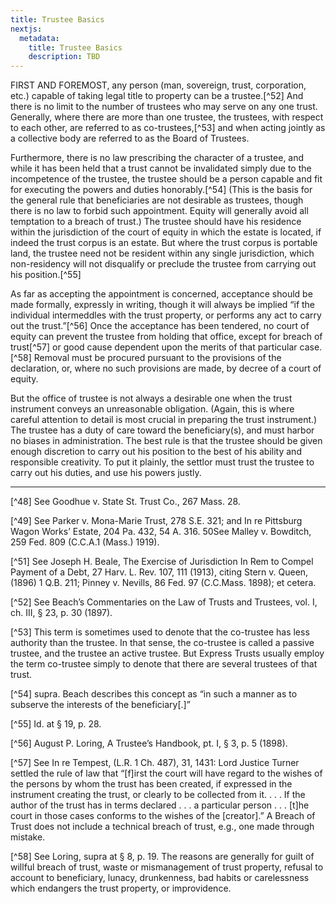 ```yaml
---
title: Trustee Basics
nextjs:
  metadata:
    title: Trustee Basics
    description: TBD
---
```


FIRST AND FOREMOST, any person (man, sovereign, trust, corporation, etc.) capable of taking legal title to property can be a trustee.[^52] And there is no limit to the number of trustees who may serve on any one trust. Generally, where there are more than one trustee, the trustees, with respect to each other, are referred to as co-trustees,[^53] and when acting jointly as a collective body are referred to as the Board of Trustees. 

Furthermore, there is no law prescribing the character of a trustee, and while it has been held that a trust cannot be invalidated simply due to the incompetence of the trustee, the trustee should be a person capable and fit for executing the powers and duties honorably.[^54] (This is the basis for the general rule that beneficiaries are not desirable as trustees, though there is no law to forbid such appointment. Equity will generally avoid all temptation to a breach of trust.) The trustee should have his residence within the jurisdiction of the court of equity in which the estate is located, if indeed the trust corpus is an estate. But where the trust corpus is portable land, the trustee need not be resident within any single jurisdiction, which non-residency will not disqualify or preclude the trustee from carrying out his position.[^55] 

As far as accepting the appointment is concerned, acceptance should be made formally, expressly in writing, though it will always be implied “if the individual intermeddles with the trust property, or performs any act to carry out the trust.”[^56] Once the acceptance has been tendered, no court of equity can prevent the trustee from holding that office, except for breach of trust[^57] or good cause dependent upon the merits of that particular case.[^58] Removal must be procured pursuant to the provisions of the declaration, or, where no such provisions are made, by decree of a court of equity. 

But the office of trustee is not always a desirable one when the trust instrument conveys an unreasonable obligation. (Again, this is where careful attention to detail is most crucial in preparing the trust instrument.) The trustee has a duty of care toward the beneficiary(s), and must harbor no biases in administration. The best rule is that the trustee should be given enough discretion to carry out his position to the best of his ability and responsible creativity. To put it plainly, the settlor must trust the trustee to carry out his duties, and use his powers justly. 

---

[^48] See Goodhue v. State St. Trust Co., 267 Mass. 28. 

[^49] See Parker v. Mona-Marie Trust, 278 S.E. 321; and In re Pittsburg Wagon Works’ Estate, 204 Pa. 432, 54 A. 316. 50See Malley v. Bowditch, 259 Fed. 809 (C.C.A.1 (Mass.) 1919). 

[^51] See Joseph H. Beale, The Exercise of Jurisdiction In Rem to Compel Payment of a Debt, 27 Harv. L. Rev. 107, 111 (1913), citing Stern v. Queen, (1896) 1 Q.B. 211; Pinney v. Nevills, 86 Fed. 97 (C.C.Mass. 1898); et cetera. 

[^52] See Beach’s Commentaries on the Law of Trusts and Trustees, vol. I, ch. III, § 23, p. 30 (1897). 

[^53] This term is sometimes used to denote that the co-trustee has less authority than the trustee. In that sense, the co-trustee is called a passive trustee, and the trustee an active trustee. But Express Trusts usually employ the term co-trustee simply to denote that there are several trustees of that trust. 

[^54] supra. Beach describes this concept as “in such a manner as to subserve the interests of the beneficiary[.]” 

[^55] Id. at § 19, p. 28. 

[^56] August P. Loring, A Trustee’s Handbook, pt. I, § 3, p. 5 (1898). 

[^57] See In re Tempest, (L.R. 1 Ch. 487), 31, 1431: Lord Justice Turner settled the rule of law that “[f]irst the court will have regard to the wishes of the persons by whom the trust has been created, if expressed in the instrument creating the trust, or clearly to be collected from it. . . . If the author of the trust has in terms declared . . . a particular person . . . [t]he court in those cases conforms to the wishes of the [creator].” A Breach of Trust does not include a technical breach of trust, e.g., one made through mistake.

[^58] See Loring, supra at § 8, p. 19. The reasons are generally for guilt of willful breach of trust, waste or mismanagement of trust property, refusal to account to beneficiary, lunacy, drunkenness, bad habits or carelessness which endangers the trust property, or improvidence. 
